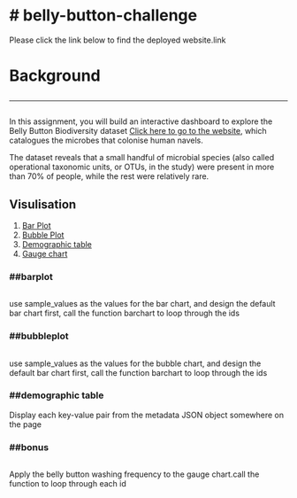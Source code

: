 # # belly-button-challenge

<!-- Contents -->

Please click the link below to find the deployed website.link

# Background <hr>

In this assignment, you will build an interactive dashboard to explore the Belly Button Biodiversity dataset <a href=" http://robdunnlab.com/projects/belly-button-biodiversity/target=">Click here to go to the website</a>, which catalogues the microbes that colonise human navels.

The dataset reveals that a small handful of microbial species (also called operational taxonomic units, or OTUs, in the study) were present in more than 70% of people, while the rest were relatively rare.

<h2>Visulisation</h2>
<ol>
<li><a href="#barplot">Bar Plot</a></li>
<li><a href="#bubbleplot">Bubble Plot</a></li>
<li><a href="#demographic">Demographic table</a></li>
<li><a href="#bonus">Gauge chart</a></li>
</ol>

<h3> ##barplot</h3>
<img scr="img/bar.png">
<p>
use sample_values as the values for the bar chart, and design the default bar chart first, call the function barchart to loop through the ids
</p>

<h3> ##bubbleplot</h3>
<img scr="img/bubble.png">
<p>
use sample_values as the values for the bubble chart, and design the default bar chart first, call the function barchart to loop through the ids
</p>

<h3> ##demographic table</h3>
<p>
Display each key-value pair from the metadata JSON object somewhere on the page
</p>
<h3> ##bonus</h3>
<img scr="img/gauge.png">
<p>
Apply the belly button washing frequency to the gauge chart.call the function to loop through each id
</p>
